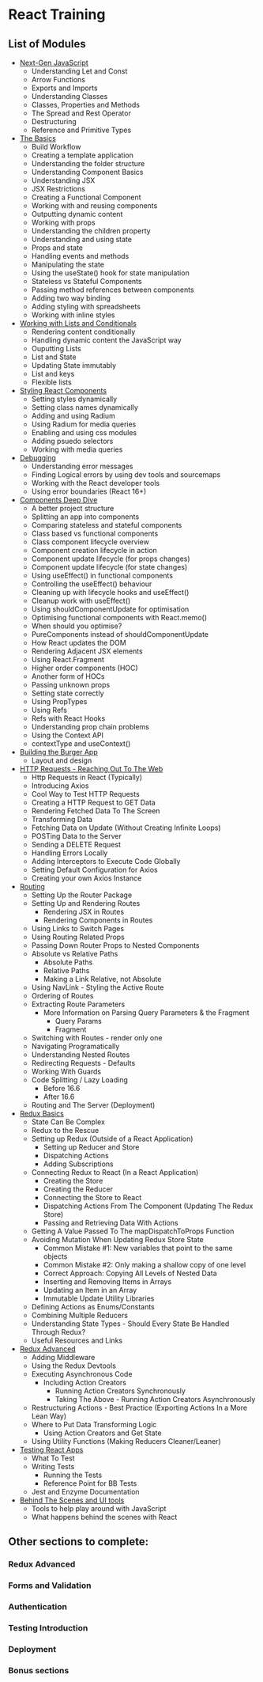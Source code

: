 # React Training

## List of Modules

- [Next-Gen JavaScript](./module-notes/next_gen_js.md)
  - Understanding Let and Const
  - Arrow Functions
  - Exports and Imports
  - Understanding Classes
  - Classes, Properties and Methods
  - The Spread and Rest Operator
  - Destructuring
  - Reference and Primitive Types
- [The Basics](./module-notes/the_basics.md)
  - Build Workflow
  - Creating a template application
  - Understanding the folder structure
  - Understanding Component Basics
  - Understanding JSX
  - JSX Restrictions
  - Creating a Functional Component 
  - Working with and reusing components
  - Outputting dynamic content
  - Working with props
  - Understanding the children property
  - Understanding and using state
  - Props and state
  - Handling events and methods
  - Manipulating the state
  - Using the useState() hook for state manipulation
  - Stateless vs Stateful Components
  - Passing method references between components
  - Adding two way binding
  - Adding styling with spreadsheets
  - Working with inline styles
- [Working with Lists and Conditionals](./module-notes/working_with_lists_and_conditionals.md)
  - Rendering content conditionally
  - Handling dynamic content the JavaScript way
  - Ouputting Lists
  - List and State
  - Updating State immutably
  - List and keys
  - Flexible lists
- [Styling React Components](./module-notes/styling_react_components.md)
  - Setting styles dynamically
  - Setting class names dynamically
  - Adding and using Radium
  - Using Radium for media queries
  - Enabling and using css modules
  - Adding psuedo selectors
  - Working with media queries
- [Debugging](./module-notes/debugging.md)
  - Understanding error messages
  - Finding Logical errors by using dev tools and sourcemaps
  - Working with the React developer tools 
  - Using error boundaries (React 16+)
- [Components Deep Dive](./module-notes/components_deep_dive.md)
  - A better project structure
  - Splitting an app into components
  - Comparing stateless and stateful components
  - Class based vs functional components
  - Class component lifecycle overview
  - Component creation lifecycle in action
  - Component update lifecycle (for props changes)
  - Component update lifecycle (for state changes)
  - Using useEffect() in functional components
  - Controlling the useEffect() behaviour
  - Cleaning up with lifecycle hooks and useEffect()
  - Cleanup work with useEffect()
  - Using shouldComponentUpdate for optimisation
  - Optimising functional components with React.memo()
  - When should you optimise?
  - PureComponents instead of shouldComponentUpdate
  - How React updates the DOM
  - Rendering Adjacent JSX elements
  - Using React.Fragment
  - Higher order components (HOC)
  - Another form of HOCs
  - Passing unknown props
  - Setting state correctly
  - Using PropTypes
  - Using Refs
  - Refs with React Hooks
  - Understanding prop chain problems
  - Using the Context API
  - contextType and useContext() 
- [Building the Burger App](./module-notes/building_the_burger_app.md)
  - Layout and design
- [HTTP Requests - Reaching Out To The Web](./module-notes/http_requests.md)
    - Http Requests in React (Typically)
    - Introducing Axios
    - Cool Way to Test HTTP Requests
    - Creating a HTTP Request to GET Data
    - Rendering Fetched Data To The Screen
    - Transforming Data
    - Fetching Data on Update (Without Creating Infinite Loops)
    - POSTing Data to the Server
    - Sending a DELETE Request
    - Handling Errors Locally
    - Adding Interceptors to Execute Code Globally 
    - Setting Default Configuration for Axios
    - Creating your own Axios Instance
- [Routing](./module-notes/routing.md)
    - Setting Up the Router Package
    - Setting Up and Rendering Routes
        - Rendering JSX in Routes
        - Rendering Components in Routes
    - Using Links to Switch Pages
    - Using Routing Related Props
    - Passing Down Router Props to Nested Components
    - Absolute vs Relative Paths
        - Absolute Paths
        - Relative Paths
        - Making a Link Relative, not Absolute
    - Using NavLink - Styling the Active Route
    - Ordering of Routes
    - Extracting Route Parameters
        - More Information on Parsing Query Parameters & the Fragment
            - Query Params
            - Fragment
    - Switching with Routes - render only one
    - Navigating Programatically
    - Understanding Nested Routes
    - Redirecting Requests - Defaults
    - Working With Guards
    - Code Splitting / Lazy Loading
        - Before 16.6
        - After 16.6
    - Routing and The Server (Deployment)
- [Redux Basics](./module-notes/redux.md)
    - State Can Be Complex
    - Redux to the Rescue
    - Setting up Redux (Outside of a React Application)
        - Setting up Reducer and Store
        - Dispatching Actions
        - Adding Subscriptions
    - Connecting Redux to React (In a React Application)
        - Creating the Store
        - Creating the Reducer
        - Connecting the Store to React
        - Dispatching Actions From The Component (Updating The Redux Store)
        - Passing and Retrieving Data With Actions
    - Getting A Value Passed To The mapDispatchToProps Function
    - Avoiding Mutation When Updating Redux Store State 
        - Common Mistake #1: New variables that point to the same objects
        - Common Mistake #2: Only making a shallow copy of one level
        - Correct Approach: Copying All Levels of Nested Data
        - Inserting and Removing Items in Arrays
        - Updating an Item in an Array
        - Immutable Update Utility Libraries
    - Defining Actions as Enums/Constants
    - Combining Multiple Reducers
    - Understanding State Types - Should Every State Be Handled Through Redux?
    - Useful Resources and Links
- [Redux Advanced](./module-notes/redux_advanced.md)
    - Adding Middleware
    - Using the Redux Devtools
    - Executing Asynchronous Code
        - Including Action Creators
            - Running Action Creators Synchronously
            - Taking The Above - Running Action Creators Asynchronously
    - Restructuring Actions - Best Practice (Exporting Actions In a More Lean Way)
    - Where to Put Data Transforming Logic
        - Using Action Creators and Get State
    - Using Utility Functions (Making Reducers Cleaner/Leaner)
- [Testing React Apps](./module-notes/testing_react_apps.md)
    - What To Test
    - Writing Tests
        - Running the Tests
        - Reference Point for BB Tests
    - Jest and Enzyme Documentation
- [Behind The Scenes and UI tools](./module-notes/behind_the_scenes_ui.md)
  - Tools to help play around with JavaScript
  - What happens behind the scenes with React

## Other sections to complete:

### Redux Advanced

### Forms and Validation

### Authentication

### Testing Introduction

### Deployment

### Bonus sections

